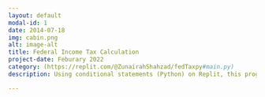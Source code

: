 ```yaml
---
layout: default
modal-id: 1
date: 2014-07-18
img: cabin.png
alt: image-alt
title: Federal Income Tax Calculation
project-date: Feburary 2022
category: (https://replit.com/@ZunairahShahzad/fedTaxpy#main.py)
description: Using conditional statements (Python) on Replit, this program was created to read in a taxable income and compute the federal tax payable to the nearest cent (according to tax rates for 2022). The program prompts users to enter their income for 2022. Since Federal income tax is to be levied in stages on taxable income, with coding, I created mathematical equations to calculate how much income is taxed on each stage. As of 2022, on the first $50,197 15% is taxed and on the next $50,195 (on the portion of taxable income from $50197 to up to $100,392) 20.5% is taxed. Additionally, on the next $55,233 (on the portion of taxable income over $100,392 up to $155,625) 26% is taxed and on the next $66,083 (on the portion of taxable income over $155,625 up to $221,708) 29% is taxed. Finally, on the rest (amount over $221,708) 33% is taxed. After determining the tax on each portion of income, the computer outputs the total federal tax to be paid as of 2022 tax rates. 

---
```

